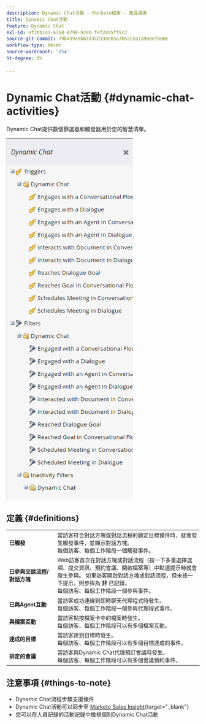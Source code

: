 ```yaml
---
description: Dynamic Chat活動 — Marketo檔案 — 產品檔案
title: Dynamic Chat活動
feature: Dynamic Chat
exl-id: ef3bb1a3-6758-4798-92eb-fef28a5ff9c7
source-git-commit: 79b439a9bb3d3cd130eb5a7b52cea13988e7b88e
workflow-type: tm+mt
source-wordcount: '254'
ht-degree: 0%

---
```


# Dynamic Chat活動 {#dynamic-chat-activities}

Dynamic Chat提供數個篩選器和觸發器用於您的智慧清單。

![](assets/dynamic-chat-activities-1.png)

## 定義 {#definitions}

<table>
<thead>
<tbody>
  <tr>
    <td style="width:25%"><b>已觸發</b></td>
    <td>當訪客符合對話方塊或對話流程的鎖定目標條件時，就會發生觸發事件，並顯示對話方塊。
    <br>每個訪客、每個工作階段一個觸發事件。</td>
  </tr>
  <tr>
    <td style="width:25%"><b>已參與交談流程/對話方塊</b></td>
    <td>Web訪客首次在對話方塊或對話流程（按一下多重選擇選項、提交資訊、預約會議、開啟檔案等）中點選提示時就會發生參與。 如果訪客開啟對話方塊或對話流程，但未按一下提示，則參與為 <b>非</b> 已記錄。 
    <br>每個訪客、每個工作階段一個參與事件。</td>
  </tr>
   <tr>
    <td style="width:25%"><b>已與Agent互動</b></td>
    <td>當訪客成功連線到即時聊天代理程式時發生。
    <br>每個訪客、每個工作階段一個參與代理程式事件。</td>
  </tr>
  <tr>
    <td style="width:25%"><b>與檔案互動</b></td>
    <td>當訪客點按檔案卡中的檔案時發生。
    <br>每個訪客、每個工作階段可以有多個檔案互動。</td>
  </tr>
  <tr>
    <td style="width:25%"><b>達成的目標</b></td>
    <td>當訪客達到目標時發生。 <br>每個訪客、每個工作階段可以有多個目標達成的事件。</td>
  </tr>
  <tr>
    <td style="width:25%"><b>排定的會議</b></td>
    <td>當訪客與Dynamic Chat代理預訂會議時發生。
    <br>每個訪客、每個工作階段可以有多個會議預約事件。</td>
  </tr>
</tbody>
</table>

## 注意事項 {#things-to-note}

* Dynamic Chat流程步驟支援條件
* Dynamic Chat活動可以同步至 [Marketo Sales Insight](/help/marketo/product-docs/marketo-sales-insight/msi-for-salesforce/features/dynamic-chat-integration.md){target="_blank"}
* 您可以在人員記錄的活動記錄中檢視個別Dynamic Chat活動
